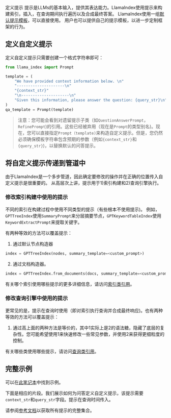 定义提示
提示是LLMs的基本输入，提供其表达能力。LlamaIndex使用提示来构建索引，插入，在查询期间执行遍历以及合成最终答案。
LlamaIndex使用一组[默认提示模板](https://github.com/jerryjliu/llama_index/blob/main/llama_index/prompts/default_prompts.py)，可以直接使用。
用户也可以提供自己的提示模板，以进一步定制框架的行为。

## 定义自定义提示
定义自定义提示只需要创建一个格式字符串即可：

```python
from llama_index import Prompt

template = (
    "We have provided context information below. \n"
    "---------------------\n"
    "{context_str}"
    "\n---------------------\n"
    "Given this information, please answer the question: {query_str}\n"
)
qa_template = Prompt(template)
```

> 注意：您可能会看到对遗留提示子类（如`QuestionAnswerPrompt`，`RefinePrompt`)的引用。这些已经被弃用（现在是`Prompt`的类型别名)。现在，您可以直接指定`Prompt（template)`来构造自定义提示。但是，您仍然必须确保模板字符串包含预期的参数（例如`{context_str}`和`{query_str}`)，以替换默认的问答提示。

## 将自定义提示传递到管道中
由于LlamaIndex是一个多步管道，因此确定要修改的操作并在正确的位置传入自定义提示是很重要的。
从高层次上讲，提示用于1)索引构建和2)查询引擎执行。

### 修改索引构建中使用的提示
不同的索引在构建过程中使用不同类型的提示（有些根本不使用提示)。
例如，`GPTTreeIndex`使用`SummaryPrompt`来分层摘要节点，`GPTKeywordTableIndex`使用`KeywordExtractPrompt`来提取关键字。

有两种等效的方法可以覆盖提示：
1. 通过默认节点构造器
```python
index = GPTTreeIndex(nodes, summary_template=<custom_prompt>)
```
2. 通过文档构造器。
```python
index = GPTTreeIndex.from_documents(docs, summary_template=<custom_prompt>)
```

有关哪个索引使用哪些提示的更多详细信息，请访问[索引类引用](/reference/indices.rst)。

### 修改查询引擎中使用的提示
更常见的是，提示在查询时使用（即对索引执行查询并合成最终响应)。也有两种等效的方法可以覆盖提示：
1. 通过高上面的两种方法是等价的，其中1实际上是2的语法糖，隐藏了底层的复杂性。您可能希望使用1来快速修改一些常见参数，并使用2来获得更细粒度的控制。

有关哪些类使用哪些提示，请访问[查询类引用](/reference/query.rst)。

## 完整示例

可以在[此笔记本](https://github.com/jerryjliu/llama_index/blob/main/examples/paul_graham_essay/TestEssay.ipynb)中找到示例。

下面是相应的片段。我们展示如何为问答定义自定义提示，该提示需要`context_str`和`query_str`字段。提示在查询时间传入。

请参阅[参考文档](/reference/prompts.rst)以获取所有提示的完整集合。